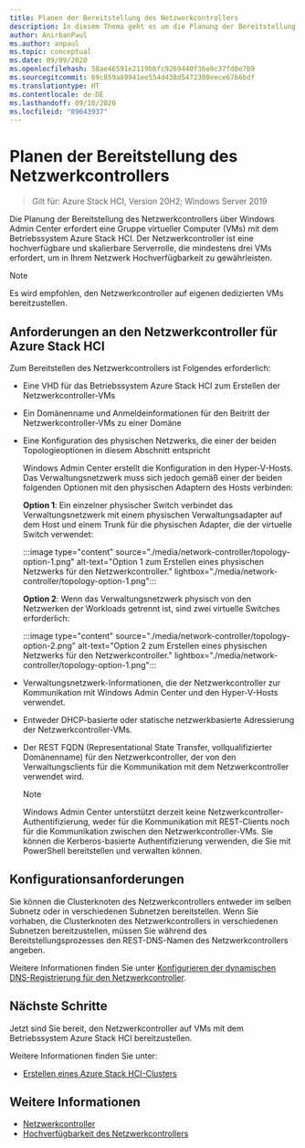 ```yaml
---
title: Planen der Bereitstellung des Netzwerkcontrollers
description: In diesem Thema geht es um die Planung der Bereitstellung des Netzwerkcontrollers über Windows Admin Center in einer Gruppe von virtuellen Computern (VMs) mit dem Betriebssystem Azure Stack HCI.
author: AnirbanPaul
ms.author: anpaul
ms.topic: conceptual
ms.date: 09/09/2020
ms.openlocfilehash: 58ae46591e2119bbfc9269440f36e9c37fd0e7b9
ms.sourcegitcommit: 69c859a89941ee554d438d5472308eece6766bdf
ms.translationtype: HT
ms.contentlocale: de-DE
ms.lasthandoff: 09/10/2020
ms.locfileid: "89643937"
---
```

# <a name="plan-to-deploy-the-network-controller"></a>Planen der Bereitstellung des Netzwerkcontrollers

>Gilt für: Azure Stack HCI, Version 20H2; Windows Server 2019 

Die Planung der Bereitstellung des Netzwerkcontrollers über Windows Admin Center erfordert eine Gruppe virtueller Computer (VMs) mit dem Betriebssystem Azure Stack HCI. Der Netzwerkcontroller ist eine hochverfügbare und skalierbare Serverrolle, die mindestens drei VMs erfordert, um in Ihrem Netzwerk Hochverfügbarkeit zu gewährleisten.

   >[!NOTE]
   > Es wird empfohlen, den Netzwerkcontroller auf eigenen dedizierten VMs bereitzustellen.

## <a name="network-controller-requirements-for-azure-stack-hci"></a>Anforderungen an den Netzwerkcontroller für Azure Stack HCI
Zum Bereitstellen des Netzwerkcontrollers ist Folgendes erforderlich:
- Eine VHD für das Betriebssystem Azure Stack HCI zum Erstellen der Netzwerkcontroller-VMs
- Ein Domänenname und Anmeldeinformationen für den Beitritt der Netzwerkcontroller-VMs zu einer Domäne
- Eine Konfiguration des physischen Netzwerks, die einer der beiden Topologieoptionen in diesem Abschnitt entspricht

    Windows Admin Center erstellt die Konfiguration in den Hyper-V-Hosts. Das Verwaltungsnetzwerk muss sich jedoch gemäß einer der beiden folgenden Optionen mit den physischen Adaptern des Hosts verbinden:

    **Option 1**: Ein einzelner physischer Switch verbindet das Verwaltungsnetzwerk mit einem physischen Verwaltungsadapter auf dem Host und einem Trunk für die physischen Adapter, die der virtuelle Switch verwendet:

    :::image type="content" source="./media/network-controller/topology-option-1.png" alt-text="Option 1 zum Erstellen eines physischen Netzwerks für den Netzwerkcontroller." lightbox="./media/network-controller/topology-option-1.png":::

    **Option 2**: Wenn das Verwaltungsnetzwerk physisch von den Netzwerken der Workloads getrennt ist, sind zwei virtuelle Switches erforderlich:

    :::image type="content" source="./media/network-controller/topology-option-2.png" alt-text="Option 2 zum Erstellen eines physischen Netzwerks für den Netzwerkcontroller." lightbox="./media/network-controller/topology-option-1.png":::

- Verwaltungsnetzwerk-Informationen, die der Netzwerkcontroller zur Kommunikation mit Windows Admin Center und den Hyper-V-Hosts verwendet.
- Entweder DHCP-basierte oder statische netzwerkbasierte Adressierung der Netzwerkcontroller-VMs.
- Der REST FQDN (Representational State Transfer, vollqualifizierter Domänenname) für den Netzwerkcontroller, der von den Verwaltungsclients für die Kommunikation mit dem Netzwerkcontroller verwendet wird.

   >[!NOTE]
   > Windows Admin Center unterstützt derzeit keine Netzwerkcontroller-Authentifizierung, weder für die Kommunikation mit REST-Clients noch für die Kommunikation zwischen den Netzwerkcontroller-VMs. Sie können die Kerberos-basierte Authentifizierung verwenden, die Sie mit PowerShell bereitstellen und verwalten können.

## <a name="configuration-requirements"></a>Konfigurationsanforderungen
Sie können die Clusterknoten des Netzwerkcontrollers entweder im selben Subnetz oder in verschiedenen Subnetzen bereitstellen. Wenn Sie vorhaben, die Clusterknoten des Netzwerkcontrollers in verschiedenen Subnetzen bereitzustellen, müssen Sie während des Bereitstellungsprozesses den REST-DNS-Namen des Netzwerkcontrollers angeben.

Weitere Informationen finden Sie unter [Konfigurieren der dynamischen DNS-Registrierung für den Netzwerkcontroller](/windows-server/networking/sdn/plan/installation-and-preparation-requirements-for-deploying-network-controller#step-3-configure-dynamic-dns-registration-for-network-controller).


## <a name="next-steps"></a>Nächste Schritte
Jetzt sind Sie bereit, den Netzwerkcontroller auf VMs mit dem Betriebssystem Azure Stack HCI bereitzustellen.

Weitere Informationen finden Sie unter:
- [Erstellen eines Azure Stack HCI-Clusters](../deploy/create-cluster.md)

## <a name="see-also"></a>Weitere Informationen
- [Netzwerkcontroller](/windows-server/networking/sdn/technologies/network-controller/network-controller)
- [Hochverfügbarkeit des Netzwerkcontrollers](/windows-server/networking/sdn/technologies/network-controller/network-controller-high-availability)